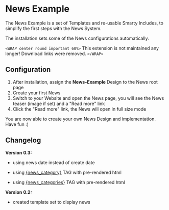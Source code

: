 # News Example

The News Example is a set of Templates and re-usable Smarty Includes, to simplify the first steps with the News System.

The installation sets some of the News configurations automatically.


`<WRAP center round important 60%>`
This extension is not maintained any longer! Download links were removed.
`</WRAP>`

## Configuration

 1.  After installation, assign the **News-Example** Design to the News root page
 2.  Create your first News
 3.  Switch to your Website and open the News page, you will see the News teaser (image if set) and a "Read more" link
 4.  Click the "Read more" link, the News will open in full size mode

You are now able to create your own News Design and implementation. Have fun :)



## Changelog

**Version 0.3:**


*  using news date instead of create date

*  using [{news_category}](bigace/smarty_tags/news_category) TAG with pre-rendered html

*  using [{news_categories}](bigace/smarty_tags/news_categories) TAG with pre-rendered html

**Version 0.2:**


*  created template set to display news

